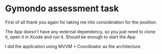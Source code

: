 # Gymondo assessment task

First of all thank you again for taking me into consideration for the position.

The App doesn't have any external dependency, so you just need to clone it, open it in Xcode and run it. Should be enough to start the App.

I did the application using MVVM + Coordinator as the architecture

